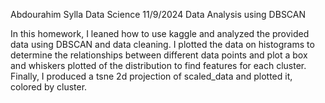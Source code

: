Abdourahim Sylla
Data Science
11/9/2024
Data Analysis using DBSCAN

In this homework, I leaned how to use kaggle and analyzed the provided data using DBSCAN
and data cleaning. I plotted the data on histograms to determine the relationships between 
different data points and  plot a box and whiskers plotted of the distribution to find
features for each cluster. Finally, I produced a tsne 2d projection of scaled_data and
plotted it, colored by cluster.
